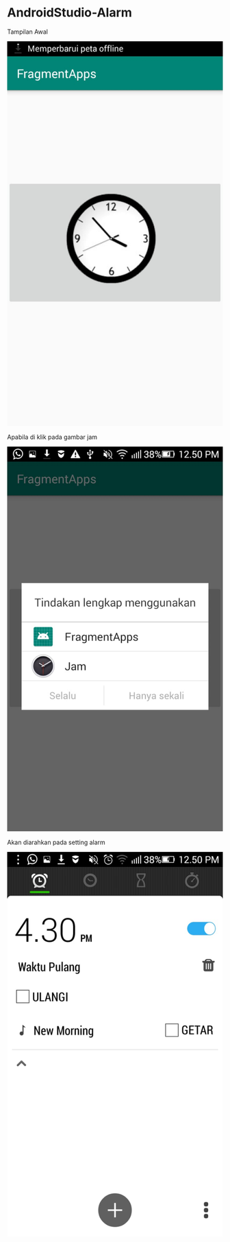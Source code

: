 # AndroidStudio-Alarm

Tampilan Awal

![alt_text](https://github.com/maharani26/AndroidStudio-Alarm/blob/master/1.jpeg)

Apabila di klik pada gambar jam

![alt_text](https://github.com/maharani26/AndroidStudio-Alarm/blob/master/2.jpeg)

Akan diarahkan pada setting alarm

![alt_text](https://github.com/maharani26/AndroidStudio-Alarm/blob/master/3.jpeg)

